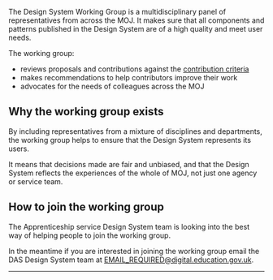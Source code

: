 The Design System Working Group is a multidisciplinary panel of representatives from across the MOJ. It makes sure that all components and patterns published in the Design System are of a high quality and meet user needs.

The working group:

- reviews proposals and contributions against the [contribution criteria](/community/contribution-criteria/)
- makes recommendations to help contributors improve their work
- advocates for the needs of colleagues across the MOJ

## Why the working group exists

By including representatives from a mixture of disciplines and departments, the working group helps to ensure that the Design System represents its users.

It means that decisions made are fair and unbiased, and that the Design System reflects the experiences of the whole of MOJ, not just one agency or service team.

## How to join the working group

The Apprenticeship service Design System team is looking into the best way of helping people to join the working group.

In the meantime if you are interested in joining the working group email the DAS Design System team at [EMAIL_REQUIRED@digital.education.gov.uk](mailto:EMAIL_REQUIRED@digital.education.gov.uk).

---



